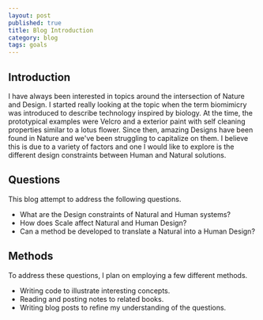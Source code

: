 ```yaml
---
layout: post
published: true
title: Blog Introduction
category: blog
tags: goals
---
```

## Introduction

I have always been interested in topics around the intersection of Nature and Design. I started really looking at the topic when the term biomimicry was introduced to describe technology inspired by biology.  At the time, the prototypical examples were Velcro and a exterior paint with self cleaning properties similar to a lotus flower. Since then, amazing Designs have been found in Nature and we've been struggling to capitalize on them. I believe this is due to a variety of factors and one I would like to explore is the different design constraints between Human and Natural solutions.

## Questions

This blog attempt to address the following questions.

* What are the Design constraints of Natural and Human systems?
* How does Scale affect Natural and Human Design?
* Can a method be developed to translate a Natural into a Human Design?

## Methods

To address these questions, I plan on employing a few different methods.

* Writing code to illustrate interesting concepts.
* Reading and posting notes to related books.
* Writing blog posts to refine my understanding of the questions. 